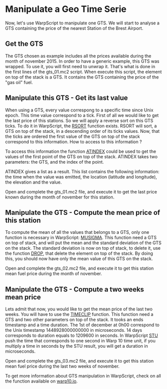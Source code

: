 # Manipulate a Geo Time Serie

Now, let's use WarpScript to manipulate one GTS. We will start to analyse a GTS containing the price of the nearest Station of the Brest Airport.

## Get the GTS

The GTS chosen as example includes all the prices available during the month of november 2015. In order to have a generic example, this GTS was wrapped. To use it, you will first need to unwrap it. That's what is done in the first lines of the gts_01.mc2 script.
When execute this script, the element on top of the stack is a GTS. It contains the GTS containing the price of the "gas oil" fuel.

## Manipulate this GTS - Get its last value

When using a GTS, every value correspong to a specific time since Unix epoch. This time value correspond to a tick.
First of all we would like to get the last price of this stations. So we will apply a reverse sort on this GTS ticks. To do it in WarpScript, the [RSORT](http://www.warp10.io/reference/functions/function_RSORT/) function exists. RSORT will sort, a GTS on top of the stack, in a descending order of its ticks values. Now, that the ticks are ordered the first value of the GTS on top of the stack correspond to this information. How to access to this information ?

To access this information the function [ATINDEX](http://www.warp10.io/reference/functions/function_ATINDEX/) could be used to get the values of the first point of the GTS on top of the stack. ATINDEX takes two parameters: the GTS, and the index of the point.

ATINDEX gives a list as a result. This list contains the following information: the time when the value was emitted, the location (latitude and longitude), the elevation and the value.

Open and complete the gts_01.mc2 file, and execute it to get the last price known during the month of november for this station.

## Manipulate the GTS - Compute the mean price of this station

To compute the mean of all the values that belongs to a GTS, only one function is necessary in WarpScript: [MUSIGMA](http://www.warp10.io/reference/functions/function_MUSIGMA/). This function need a GTS on top of stack, and will put the mean and the standard deviation of the GTS on the stack. The standard deviation is now on top of stack, to delete it, use the function [DROP](http://www.warp10.io/reference/functions/function_DROP/), that delete the element on top of the stack. By doing this, you should now have only the mean value of this GTS on the stack.

Open and complete the gts_02.mc2 file, and execute it to get this station mean fuel price during the month of november.

## Manipulate the GTS - Compute a two weeks mean price

Lets admit that now, you would like to get the mean price of the last two weeks. You will have to use the [TIMECLIP](http://www.warp10.io/reference/functions/function_TIMECLIP/) function. This function need a GTS and two other parameters on top of the stack. It tooks an ends timestamp and a time duration. The 1st of december at 0h00 correspond to the Unix timestamp 1448928000000000 in microseconds. 14 days corresponds to duration equals to 1209600 in seconds. In WarpScript [STU](http://www.warp10.io/reference/functions/function_STU/) push the time that corresponds to one second in Warp 10 time unit, if you multiply a time in seconds by the STU result, you will get a duration in microseconds.

Open and complete the gts_03.mc2 file, and execute it to get this station mean fuel price during the last two weeks of november.

To get more information about GTS manipulation in WarpScript, check on all the function available on [warp10.io](http://www.warp10.io/reference/reference/#functions-gts).




